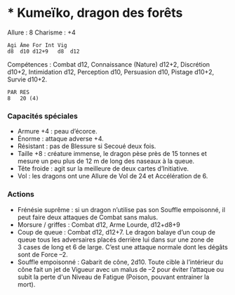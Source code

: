 # * Kumeïko, dragon des forêts

Allure : 8
Charisme : +4

	Agi	Âme	For	Int	Vig
	d8	d10	d12+9	d8	d12

Compétences : Combat d12, Connaissance (Nature) d12+2, Discrétion d10+2, Intimidation d12, Perception d10, Persuasion d10, Pistage d10+2, Survie d10+2.

	PAR	RES
	8	20 (4)

### Capacités spéciales
- Armure +4 : peau d’écorce.
- Énorme : attaque adverse +4.
- Résistant : pas de Blessure si Secoué deux fois.
- Taille +8 : créature immense, le dragon pèse près de 15 tonnes et mesure un peu plus de 12 m de long des naseaux à la queue.
- Tête froide : agit sur la meilleure de deux cartes d’Initiative.
- Vol : les dragons ont une Allure de Vol de 24 et Accélération de 6.

### Actions
- Frénésie suprême : si un dragon n’utilise pas son Souffle empoisonné, il peut faire deux attaques de Combat sans malus.
- Morsure / griffes : Combat d12, Arme Lourde, d12+d8+9
- Coup de queue : Combat d12, d12+7. Le dragon balaye d’un coup de queue tous les adversaires placés derrière lui dans sur une zone de 3 cases de long et 6 de large. C’est une attaque normale dont les dégâts sont de Force –2.
- Souffle empoisonné : Gabarit de cône, 2d10. Toute cible à l’intérieur du cône fait un jet de Vigueur avec un malus de –2 pour éviter l’attaque ou subit la perte d'un Niveau de Fatigue (Poison, pouvant entrainer la mort).
